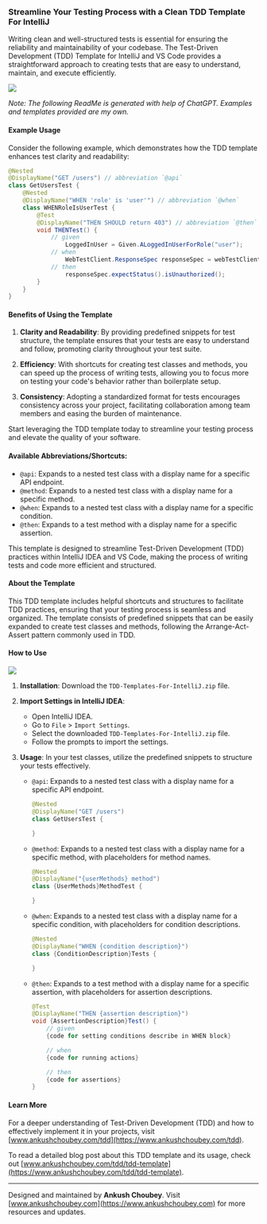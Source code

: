 ### Streamline Your Testing Process with a Clean TDD Template For IntelliJ

Writing clean and well-structured tests is essential for ensuring the reliability and maintainability of your codebase. The Test-Driven Development (TDD) Template for IntelliJ and VS Code provides a straightforward approach to creating tests that are easy to understand, maintain, and execute efficiently.

![](https://www.ankushchoubey.com/images/tdd.png)

*Note: The following ReadMe is generated with help of ChatGPT. Examples and templates provided are my own.*

#### Example Usage

Consider the following example, which demonstrates how the TDD template enhances test clarity and readability:

```java
@Nested
@DisplayName("GET /users") // abbreviation `@api`
class GetUsersTest {
    @Nested
    @DisplayName("WHEN 'role' is 'user'") // abbreviation `@when`
    class WHENRoleIsUserTest {
        @Test
        @DisplayName("THEN SHOULD return 403") // abbreviation `@then`
        void THENTest() {
            // given
                LoggedInUser = Given.ALoggedInUserForRole("user");
            // when
                WebTestClient.ResponseSpec responseSpec = webTestClient.get().uri("/users").exchange();
            // then
                responseSpec.expectStatus().isUnauthorized();
        }
    }
}
```

#### Benefits of Using the Template

1. **Clarity and Readability**: By providing predefined snippets for test structure, the template ensures that your tests are easy to understand and follow, promoting clarity throughout your test suite.
   
2. **Efficiency**: With shortcuts for creating test classes and methods, you can speed up the process of writing tests, allowing you to focus more on testing your code's behavior rather than boilerplate setup.
   
3. **Consistency**: Adopting a standardized format for tests encourages consistency across your project, facilitating collaboration among team members and easing the burden of maintenance.

Start leveraging the TDD template today to streamline your testing process and elevate the quality of your software.

#### Available Abbreviations/Shortcuts:

- `@api`: Expands to a nested test class with a display name for a specific API endpoint.
- `@method`: Expands to a nested test class with a display name for a specific method.
- `@when`: Expands to a nested test class with a display name for a specific condition.
- `@then`: Expands to a test method with a display name for a specific assertion.

This template is designed to streamline Test-Driven Development (TDD) practices within IntelliJ IDEA and VS Code, making the process of writing tests and code more efficient and structured.

#### About the Template

This TDD template includes helpful shortcuts and structures to facilitate TDD practices, ensuring that your testing process is seamless and organized. The template consists of predefined snippets that can be easily expanded to create test classes and methods, following the Arrange-Act-Assert pattern commonly used in TDD.

#### How to Use

![](https://upload.wikimedia.org/wikipedia/commons/archive/9/9c/20200803071015%21IntelliJ_IDEA_Icon.svg)

1. **Installation**: Download the `TDD-Templates-For-IntelliJ.zip` file.
   
2. **Import Settings in IntelliJ IDEA**:
   - Open IntelliJ IDEA.
   - Go to `File` > `Import Settings`.
   - Select the downloaded `TDD-Templates-For-IntelliJ.zip` file.
   - Follow the prompts to import the settings.

3. **Usage**: In your test classes, utilize the predefined snippets to structure your tests effectively.
   
   - `@api`: Expands to a nested test class with a display name for a specific API endpoint.
   
     ```java
     @Nested
     @DisplayName("GET /users")
     class GetUsersTest {
     
     }
     ```
   
   - `@method`: Expands to a nested test class with a display name for a specific method, with placeholders for method names.
   
     ```java
     @Nested
     @DisplayName("{userMethods} method")
     class {UserMethods}MethodTest {
     
     }
     ```
   
   - `@when`: Expands to a nested test class with a display name for a specific condition, with placeholders for condition descriptions.
   
     ```java
     @Nested
     @DisplayName("WHEN {condition description}")
     class {ConditionDescription}Tests {
     
     }
     ```
   
   - `@then`: Expands to a test method with a display name for a specific assertion, with placeholders for assertion descriptions.
   
     ```java
     @Test
     @DisplayName("THEN {assertion description}")
     void {AssertionDescription}Test() {
         // given
         {code for setting conditions describe in WHEN block}
     
         // when
         {code for running actions}
     
         // then
         {code for assertions}
     }
     ```

#### Learn More

For a deeper understanding of Test-Driven Development (TDD) and how to effectively implement it in your projects, visit [www.ankushchoubey.com/tdd](https://www.ankushchoubey.com/tdd).

To read a detailed blog post about this TDD template and its usage, check out [www.ankushchoubey.com/tdd/tdd-template](https://www.ankushchoubey.com/tdd/tdd-template).

---
Designed and maintained by **Ankush Choubey**. Visit [www.ankushchoubey.com](https://www.ankushchoubey.com) for more resources and updates.

